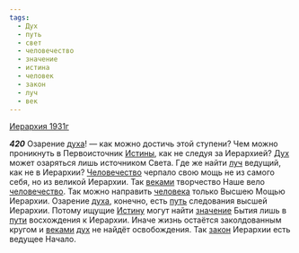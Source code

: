 ```yaml
---
tags:
  - Дух
  - путь
  - свет
  - человечество
  - значение
  - истина
  - человек
  - закон
  - луч
  - век
---
```


[Иерархия 1931г](https://127.0.0.1:4002/agni/1931)

___420___
Озарение [духа](../../../tags/#[Дух](../../../tags/#Дух))! — как можно достичь этой ступени? Чем можно проникнуть в Первоисточник [Истины](../../../tags/#истина), как не следуя за Иерархией? [Дух](../../../tags/#Дух) может озаряться лишь источником Света. Где же найти [луч](../../../tags/#луч) ведущий, как не в Иерархии? [Человечество](../../../tags/#[человечество](../../../tags/#человечество)) черпало свою мощь не из самого себя, но из великой Иерархии. Так [веками](../../../tags/#[век](../../../tags/#век)) творчество Наше вело [человечество](../../../tags/#человечество). Так можно направить [человека](../../../tags/#человек) только Высшею Мощью Иерархии. Озарение [духа](../../../tags/#[Дух](../../../tags/#Дух)), конечно, есть [путь](../../../tags/#путь) следования высшей Иерархии. Потому ищущие [Истину](../../../tags/#истина) могут найти [значение](../../../tags/#значение) Бытия лишь в [пути](../../../tags/#путь) восхождения к Иерархии. Иначе жизнь остаётся заколдованным кругом и [веками](../../../tags/#[век](../../../tags/#век)) [дух](../../../tags/#Дух) не найдёт освобождения. Так [закон](../../../tags/#закон) Иерархии есть ведущее Начало.   

